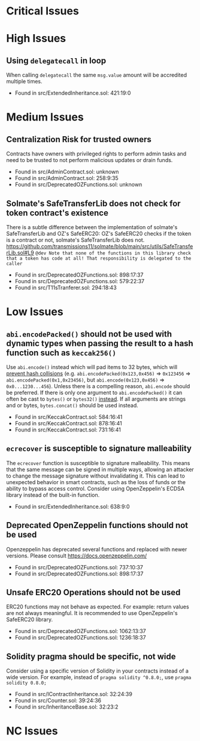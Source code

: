 # Critical Issues
# High Issues
## Using `delegatecall` in loop
When calling `delegatecall` the same `msg.value` amount will be accredited multiple times.
- Found in src/ExtendedInheritance.sol: 421:19:0
# Medium Issues
## Centralization Risk for trusted owners
Contracts have owners with privileged rights to perform admin tasks and need to be trusted to not perform malicious updates or drain funds.
- Found in src/AdminContract.sol: unknown
- Found in src/AdminContract.sol: 258:9:35
- Found in src/DeprecatedOZFunctions.sol: unknown
## Solmate's SafeTransferLib does not check for token contract's existence
There is a subtle difference between the implementation of solmate's SafeTransferLib and OZ's SafeERC20: OZ's SafeERC20 checks if the token is a contract or not, solmate's SafeTransferLib does not.
https://github.com/transmissions11/solmate/blob/main/src/utils/SafeTransferLib.sol#L9 
`@dev Note that none of the functions in this library check that a token has code at all! That responsibility is delegated to the caller`

- Found in src/DeprecatedOZFunctions.sol: 898:17:37
- Found in src/DeprecatedOZFunctions.sol: 579:22:37
- Found in src/T11sTranferer.sol: 294:18:43
# Low Issues
## `abi.encodePacked()` should not be used with dynamic types when passing the result to a hash function such as `keccak256()`
Use `abi.encode()` instead which will pad items to 32 bytes, which will [prevent hash collisions](https://docs.soliditylang.org/en/v0.8.13/abi-spec.html#non-standard-packed-mode) (e.g. `abi.encodePacked(0x123,0x456)` => `0x123456` => `abi.encodePacked(0x1,0x23456)`, but `abi.encode(0x123,0x456)` => `0x0...1230...456`). Unless there is a compelling reason, `abi.encode` should be preferred. If there is only one argument to `abi.encodePacked()` it can often be cast to `bytes()` or `bytes32()` [instead](https://ethereum.stackexchange.com/questions/30912/how-to-compare-strings-in-solidity#answer-82739).
If all arguments are strings and or bytes, `bytes.concat()` should be used instead.
- Found in src/KeccakContract.sol: 584:16:41
- Found in src/KeccakContract.sol: 878:16:41
- Found in src/KeccakContract.sol: 731:16:41
## `ecrecover` is susceptible to signature malleability
The `ecrecover` function is susceptible to signature malleability. This means that the same message can be signed in multiple ways, allowing an attacker to change the message signature without invalidating it. This can lead to unexpected behavior in smart contracts, such as the loss of funds or the ability to bypass access control. Consider using OpenZeppelin's ECDSA library instead of the built-in function.
- Found in src/ExtendedInheritance.sol: 638:9:0
## Deprecated OpenZeppelin functions should not be used
Openzeppelin has deprecated several functions and replaced with newer versions. Please consult https://docs.openzeppelin.com/
- Found in src/DeprecatedOZFunctions.sol: 737:10:37
- Found in src/DeprecatedOZFunctions.sol: 898:17:37
## Unsafe ERC20 Operations should not be used
ERC20 functions may not behave as expected. For example: return values are not always meaningful. It is recommended to use OpenZeppelin's SafeERC20 library.
- Found in src/DeprecatedOZFunctions.sol: 1062:13:37
- Found in src/DeprecatedOZFunctions.sol: 1236:18:37
## Solidity pragma should be specific, not wide
Consider using a specific version of Solidity in your contracts instead of a wide version. For example, instead of `pragma solidity ^0.8.0;`, use `pragma solidity 0.8.0;`
- Found in src/IContractInheritance.sol: 32:24:39
- Found in src/Counter.sol: 39:24:36
- Found in src/InheritanceBase.sol: 32:23:2
# NC Issues
